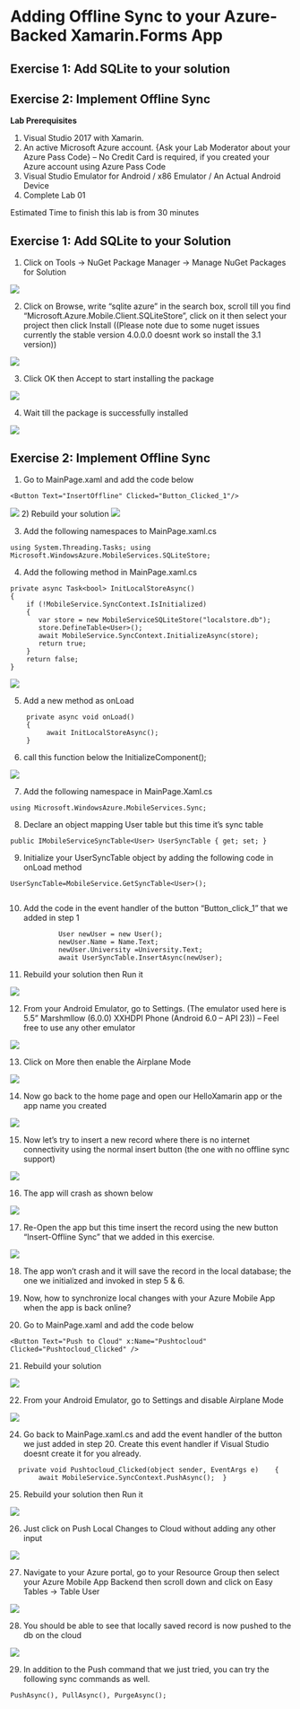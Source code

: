 # Adding Offline Sync to your Azure-Backed Xamarin.Forms App 
 

## Exercise 1: Add SQLite to your solution	
## Exercise 2: Implement Offline Sync	

 
 
 **Lab Prerequisites**
1)	Visual Studio 2017 with Xamarin. 
2)	An active Microsoft Azure account. {Ask your Lab Moderator about your Azure Pass 
Code} – No Credit Card is required, if you created your Azure account using Azure Pass Code 
3)	Visual Studio Emulator for Android  / x86 Emulator / An Actual Android Device
4)	Complete Lab 01 
 
Estimated Time to finish this lab is from 30 minutes 
 
 
## Exercise 1: Add SQLite to your Solution 
1) Click on Tools -> NuGet Package Manager -> Manage NuGet Packages for Solution  
  <img src="images/1.jpg"/>
 
2)	Click on Browse, write “sqlite azure” in the search box, scroll till you find 
“Microsoft.Azure.Mobile.Client.SQLiteStore”, click on it then select your project then click Install ((Please note due to some nuget issues currently the stable version 4.0.0.0 doesnt work so install the 3.1 version))
  <img src="images/2.jpg"/>
  
 
3)	Click OK then Accept to start installing the package 
  <img src="images/3.jpg"/>
  
4)	Wait till the package is successfully installed 
  <img src="images/4.jpg"/>
  
## Exercise 2: Implement Offline Sync 

1)	Go to MainPage.xaml and add the code below 
```
<Button Text="InsertOffline" Clicked="Button_Clicked_1"/>
 ```
  <img src="images/5.bmp"/>
2)	Rebuild your solution 
  
  <img src="images/6.jpg"/>
 
3) Add the following namespaces to MainPage.xaml.cs 
```
using System.Threading.Tasks; using Microsoft.WindowsAzure.MobileServices.SQLiteStore; 
```
 
     
4) Add the following method in MainPage.xaml.cs 
```
private async Task<bool> InitLocalStoreAsync() 
{ 
    if (!MobileService.SyncContext.IsInitialized) 
    { 
       var store = new MobileServiceSQLiteStore("localstore.db");        
       store.DefineTable<User>(); 
       await MobileService.SyncContext.InitializeAsync(store);     
       return true;  
    } 
    return false; 
} 
``` 
  <img src="images/7.jpg"/>

  
5)	Add a new method as onLoad 
```
    private async void onLoad()
    {
      	 await InitLocalStoreAsync();
    }
``` 
6)	call this function below the InitializeComponent();
  <img src="images/8.bmp"/>

 
 
7) Add the following namespace in MainPage.Xaml.cs 
```
using Microsoft.WindowsAzure.MobileServices.Sync; 
```
8)	Declare an object mapping User table but this time it’s sync table 
```
public IMobileServiceSyncTable<User> UserSyncTable { get; set; } 
```  
9)	Initialize your UserSyncTable object by adding the following code in onLoad method 
```
UserSyncTable=MobileService.GetSyncTable<User>(); 
 
``` 
  
 
10)	Add the code in the event handler of the button “Button_click_1” that we added in step 1 
```              
            User newUser = new User(); 
            newUser.Name = Name.Text; 
            newUser.University =University.Text; 
            await UserSyncTable.InsertAsync(newUser);  
```
 
11)	Rebuild your solution then Run it  
 <img src="images/11.jpg"/>
  
12)	From your Android Emulator, go to Settings. (The emulator used here is 5.5” Marshmllow (6.0.0) XXHDPI Phone (Android 6.0 – API 23)) – Feel free to use any other emulator 
 <img src="images/12.jpg"/>
  
 
13)	Click on More then enable the Airplane Mode 

 <img src="images/13.jpg"/>
  
14)	Now go back to the home page and open our HelloXamarin app or the app name you created
   <img src="images/14.jpg"/>
 
15)	Now let’s try to insert a new record where there is no internet connectivity using the normal insert button (the one with no offline sync support) 
  
  <img src="images/15.jpg"/>
 
16)	The app will crash as shown below 
   <img src="images/16.jpg"/>
 
17)	Re-Open the app but this time insert the record using the new button “Insert-Offline Sync” that we added in this exercise. 
   <img src="images/17.jpg"/>
 
18)	The app won’t crash and it will save the record in the local database; the one we initialized and invoked in step 5 & 6. 
 
19)	Now, how to synchronize local changes with your Azure Mobile App when the app is back online? 
 
 
20)	Go to MainPage.xaml and add the code below 
   
```   
<Button Text="Push to Cloud" x:Name="Pushtocloud" Clicked="Pushtocloud_Clicked" />
``` 
 
21)	Rebuild your solution  
<img src="images/18.jpg"/>  
 
  
 
 
 
22) From your Android Emulator, go to Settings and disable Airplane Mode 
<img src="images/19.jpg"/>  
  
24)	Go back to MainPage.xaml.cs and add the event handler of the button we just added in step 20. Create this event handler if Visual Studio doesnt create it for you already.
``` 
  private void Pushtocloud_Clicked(object sender, EventArgs e)    { 
       await MobileService.SyncContext.PushAsync();  } 
```
 
 
25)	Rebuild your solution then Run it  
  
<img src="images/20.jpg"/>  

26)	Just click on Push Local Changes to Cloud without adding any other input 

<img src="images/21.jpg"/>  

 
27)	Navigate to your Azure portal, go to your Resource Group then select your Azure Mobile App Backend then scroll down and click on Easy Tables -> Table User  

<img src="images/22.jpg"/>  

28)	You should be able to see that locally saved record is now pushed to the db on the cloud 
<img src="images/23.jpg"/>  


29)	In addition to the Push command that we just tried, you can try the following sync commands as well. 
  
```
PushAsync(), PullAsync(), PurgeAsync();
```